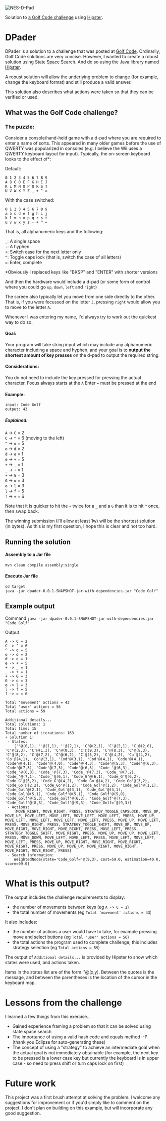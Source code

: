 ![NES-D-Pad](/src/main/resources/github/images/NES-D-Pad.jpg)

Solution to [a Golf Code challenge](http://codegolf.stackexchange.com/questions/53805/enter-your-name-via-a-d-pad) using [Hipster](http://www.hipster4j.org/).

DPader
======

DPader is a solution to a challenge that was posted at [Golf Code](http://codegolf.stackexchange.com/). Ordinarily, Golf Code solutions are very concise. However, I wanted to create a robust solution using [State Space Search](https://en.wikipedia.org/wiki/State_space_search). And do so using the Java library named [Hipster](http://www.hipster4j.org/).

A robust solution will allow the underlying problem to change (for example, change the keyboard format) and still produce a valid answer.

This solution also describes what actions were taken so that they can be verified or used.

What was the Golf Code challenge?
---------------------------------

### The puzzle:

Consider a console/hand-held game with a d-pad where you are required to enter a name of sorts. This appeared in many older games before the use of QWERTY was popularized in consoles (e.g. I believe the Wii uses a QWERTY keyboard layout for input). Typically, the on-screen keyboard looks to the effect of*:

Default:

```
0 1 2 3 4 5 6 7 8 9
A B C D E F G H I J
K L M N O P Q R S T
U V W X Y Z _ + ^ =
```
With the case switched:

```
0 1 2 3 4 5 6 7 8 9
a b c d e f g h i j
k l m n o p q r s t
u v w x y z - + ^ =
```
That is, all alphanumeric keys and the following:

`_`: A single space
<br />
`-`: A hyphen
<br />
`+`: Switch case for the next letter only
<br />
`^`: Toggle caps lock (that is, switch the case of all letters)
<br />
`=`: Enter, complete

*Obviously I replaced keys like "BKSP" and "ENTER" with shorter versions

And then the hardware would include a d-pad (or some form of control where you could go `up`, `down`, `left` and `right`)

The screen also typically let you move from one side directly to the other. That is, if you were focussed on the letter `J`, pressing `right` would allow you to move to the letter `A`.

Whenever I was entering my name, I'd always try to work out the quickest way to do so.

#### Goal:

Your program will take string input which may include any alphanumeric character including a space and hyphen, and your goal is to **output the shortest amount of key presses** on the d-pad to output the required string.

#### Considerations:

You do not need to include the key pressed for pressing the actual character.
Focus always starts at the `A`
Enter `=` must be pressed at the end

#### Example:

`input: Code Golf`
<br />
`output: 43`

##### Explained:

`A` -> `C` = 2
<br />
`C` -> `^` = 6 (moving to the left)
<br />
`^` -> `o` = 5
<br />
`o` -> `d` = 2
<br />
`d` -> `e` = 1
<br />
`e` -> `+` = 5
<br />
`+` -> `_` = 1
<br />
`_` -> `+` = 1
<br />
`+` -> `G` = 3
<br />
`G` -> `o` = 3
<br />
`o` -> `l` = 3
<br />
`l` -> `f` = 5
<br />
`f` -> `=` = 6
<br />

Note that it is quicker to hit the `+` twice for a `_` and a `G` than it is to hit `^` once, then swap back.

The winning submission (I'll allow at least 1w) will be the shortest solution (in bytes). As this is my first question, I hope this is clear and not too hard.


Running the solution
--------------------

#### Assembly to a Jar file
`mvn clean compile assembly:single`

#### Execute Jar file
```
cd target
java -jar dpader-0.0.1-SNAPSHOT-jar-with-dependencies.jar "Code Golf"
```

Example output
--------------

Command
`java -jar dpader-0.0.1-SNAPSHOT-jar-with-dependencies.jar "Code Golf"`

Output
```
A -> C = 2
C -> ^ = 6
^ -> o = 5
o -> d = 2
d -> e = 1
e -> + = 5
+ -> _ = 1
_ -> + = 1
+ -> G = 3
G -> o = 3
o -> l = 3
l -> f = 5
f -> = = 6

Total 'movement' actions = 43
Total 'user' actions = 56
Total actions = 59

Additional details...
Total solutions: 1
Total time: 15
Total number of iterations: 163
+ Solution 1: 
 - States: 
	[''@(0,1), ''@(1,1), ''@(2,1), 'C'@(2,1), 'C'@(2,1), 'C'@(2,0), 'C'@(2,3), 'C'@(1,3), 'C'@(0,3), 'C'@(9,3), 'C'@(8,3), 'C'@(8,3), 'C'@(8,2), 'C'@(7,2), 'C'@(6,2), 'C'@(5,2), 'C'@(4,2), 'Co'@(4,2), 'Co'@(4,1), 'Co'@(3,1), 'Cod'@(3,1), 'Cod'@(4,1), 'Code'@(4,1), 'Code'@(4,1), 'Code'@(4,0), 'Code'@(4,3), 'Code'@(5,3), 'Code'@(6,3), 'Code'@(7,3), 'Code'@(7,3), 'Code'@(6,3), 'Code_'@(6,3), 'Code_'@(6,3), 'Code_'@(7,3), 'Code_'@(7,3), 'Code_'@(7,2), 'Code_'@(7,1), 'Code_'@(6,1), 'Code_G'@(6,1), 'Code_G'@(6,2), 'Code_G'@(5,2), 'Code_G'@(4,2), 'Code_Go'@(4,2), 'Code_Go'@(3,2), 'Code_Go'@(2,2), 'Code_Go'@(1,2), 'Code_Gol'@(1,2), 'Code_Gol'@(1,1), 'Code_Gol'@(2,1), 'Code_Gol'@(3,1), 'Code_Gol'@(4,1), 'Code_Gol'@(5,1), 'Code_Golf'@(5,1), 'Code_Golf'@(5,0), 'Code_Golf'@(5,3), 'Code_Golf'@(6,3), 'Code_Golf'@(7,3), 'Code_Golf'@(8,3), 'Code_Golf'@(9,3), 'Code_Golf='@(9,3)]
 - Actions: 
	[MOVE_RIGHT, MOVE_RIGHT, PRESS, STRATEGY_TOGGLE_CAPSLOCK, MOVE_UP, MOVE_UP, MOVE_LEFT, MOVE_LEFT, MOVE_LEFT, MOVE_LEFT, PRESS, MOVE_UP, MOVE_LEFT, MOVE_LEFT, MOVE_LEFT, MOVE_LEFT, PRESS, MOVE_UP, MOVE_LEFT, PRESS, MOVE_RIGHT, PRESS, STRATEGY_TOGGLE_SHIFT, MOVE_UP, MOVE_UP, MOVE_RIGHT, MOVE_RIGHT, MOVE_RIGHT, PRESS, MOVE_LEFT, PRESS, STRATEGY_TOGGLE_SHIFT, MOVE_RIGHT, PRESS, MOVE_UP, MOVE_UP, MOVE_LEFT, PRESS, MOVE_DOWN, MOVE_LEFT, MOVE_LEFT, PRESS, MOVE_LEFT, MOVE_LEFT, MOVE_LEFT, PRESS, MOVE_UP, MOVE_RIGHT, MOVE_RIGHT, MOVE_RIGHT, MOVE_RIGHT, PRESS, MOVE_UP, MOVE_UP, MOVE_RIGHT, MOVE_RIGHT, MOVE_RIGHT, MOVE_RIGHT, PRESS]
 - Search information: 
	WeightedNode{state='Code_Golf='@(9,3), cost=59.0, estimation=40.0, score=99.0}
```


What is this output?
====================

The output includes the challenge requirements to display:
* the number of movements between keys (eg `A -> C = 2`)
* the total number of movements (eg `Total 'movement' actions = 43`)

It also includes:
* the number of actions a user would have to take, for example pressing move and select buttons (eg `Total 'user' actions = 56`)
* the total actions the program used to complete challenge, this includes strategy selection (eg `Total actions = 59`)

The output of `Additional details...` is provided by Hipster to show which states were used, and actions taken.

Items in the states list are of the form ''@(x,y). Between the quotes is the message, and between the parentheses is the location of the cursor in the keyboard map.
 

Lessons from the challenge
==========================

I learned a few things from this exercise...

* Gained experience framing a problem so that it can be solved using state space search
* The importance of using a valid hash code and equals method :-P (thank you Eclipse for auto-generating these)
* The concept of using a "strategy" to achieve an intermediate goal when the actual goal is not immediately obtainable (for example, the next key to be pressed is a lower case key but currently the keyboard is in upper case - so need to press shift or turn caps lock on first)

Future work
===========

This project was a first brush attempt at solving the problem. I welcome any suggestions for improvement or if you'd simply like to comment on the project. I don't plan on building on this example, but will incorporate any good suggestion.
